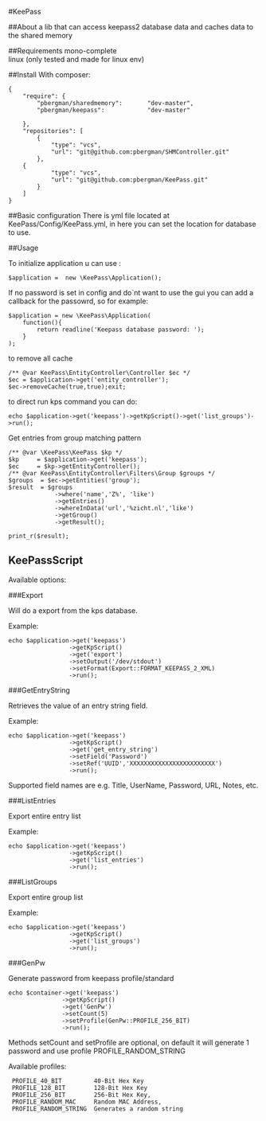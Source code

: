 #KeePass

##About
a lib that can access keepass2 database data and caches data to the shared memory

##Requirements
mono-complete<br>
linux (only tested and made for linux env)


##Install 
With composer: 
```
{
    "require": {
        "pbergman/sharedmemory":       "dev-master",
        "pbergman/keepass":            "dev-master"

    },
    "repositories": [
        {
            "type": "vcs",
            "url": "git@github.com:pbergman/SHMController.git"
        },
	{
            "type": "vcs",
            "url": "git@github.com:pbergman/KeePass.git"
        }
    ]
}
```
##Basic configuration
There is yml file located at KeePass/Config/KeePass.yml, in here you can set the location for database to use.

##Usage

To initialize application u can use :
```
$application =  new \KeePass\Application();
```
If no password is set in config and do`nt want to use the gui you can add a callback for the passowrd, so for example:
```
$application = new \KeePass\Application(
    function(){
        return readline('Keepass database password: ');
    }
);
```
to remove all cache 
```
/** @var KeePass\EntityController\Controller $ec */
$ec = $application->get('entity_controller');
$ec->removeCache(true,true);exit;
```
to direct run kps command you can do:
```
echo $application->get('keepass')->getKpScript()->get('list_groups')->run();
```
Get entries from group matching pattern
```
/** @var \KeePass\KeePass $kp */
$kp     = $application->get('keepass');
$ec     = $kp->getEntityController();
/** @var KeePass\EntityController\Filters\Group $groups */
$groups  = $ec->getEntities('group');
$result  = $groups
             ->where('name','Z%', 'like')
             ->getEntries()
             ->whereInData('url','%zicht.nl','like')
             ->getGroup()
             ->getResult();

print_r($result);             
```
## KeePassScript

Available options:

###Export

Will do a export from the kps database.

Example:

```
echo $application->get('keepass')
                 ->getKpScript()
                 ->get('export')
                 ->setOutput('/dev/stdout')
                 ->setFormat(Export::FORMAT_KEEPASS_2_XML)
                 ->run();
```
###GetEntryString

Retrieves the value of an entry string field.

Example:
```
echo $application->get('keepass')
                 ->getKpScript()
                 ->get('get_entry_string')
                 ->setField('Password')
                 ->setRef('UUID','XXXXXXXXXXXXXXXXXXXXXXXX')
                 ->run();
```
Supported field names are e.g. Title, UserName, Password, URL, Notes, etc.

###ListEntries

Export entire entry list

Example:
```
echo $application->get('keepass')
                 ->getKpScript()
                 ->get('list_entries')
                 ->run();
```

###ListGroups

Export entire group list

Example:
```
echo $application->get('keepass')
                 ->getKpScript()
                 ->get('list_groups')
                 ->run();
```

###GenPw

Generate password from keepass profile/standard

```
echo $container->get('keepass')
               ->getKpScript()
               ->get('GenPw')
               ->setCount(5)
               ->setProfile(GenPw::PROFILE_256_BIT)
               ->run();
```
 Methods setCount and setProfile are optional, on default it will generate 1 password and use profile PROFILE_RANDOM_STRING

 Available profiles:

     PROFILE_40_BIT         40-Bit Hex Key
     PROFILE_128_BIT        128-Bit Hex Key
     PROFILE_256_BIT        256-Bit Hex Key,
     PROFILE_RANDOM_MAC     Random MAC Address,
     PROFILE_RANDOM_STRING  Generates a random string







